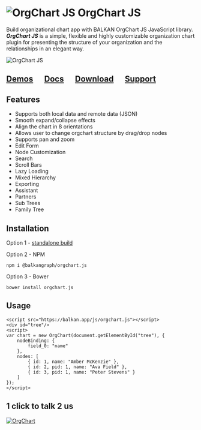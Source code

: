 # ![OrgChart JS](https://balkangraph.com/content/img/icon-orgchart-js.png) OrgChart JS
Build organizational chart app with BALKAN OrgChart JS JavaScript library. ***OrgChart JS*** is a simple, flexible and highly customizable organization chart plugin for presenting the structure of your organization and the relationships in an elegant way.

![OrgChart JS](https://balkan.app/Content/Img/oc.png)

## [Demos](https://balkan.app/OrgChartJS/Demos/BasicUsage)  &nbsp;&nbsp;&nbsp;&nbsp;  [Docs](https://balkan.app/OrgChartJS/Docs/GettingStarted)  &nbsp;&nbsp;&nbsp;&nbsp;  [Download](https://balkan.app/OrgChartJS/Download) &nbsp;&nbsp;&nbsp;&nbsp;  [Support](https://balkan.app/OrgChartJS/Support)

## Features
- Supports both local data and remote data (JSON)
- Smooth expand/collapse effects
- Align the chart in 8 orientations
- Allows user to change orgchart structure by drag/drop nodes
- Supports pan and zoom
- Edit Form
- Node Customization
- Search
- Scroll Bars
- Lazy Loading
- Mixed Hierarchy
- Exporting
- Assistant
- Partners
- Sub Trees
- Family Tree

## Installation
Option 1 - [standalone build](https://balkan.app/OrgChartJS/Docs/GettingStarted)

Option 2 - NPM
```
npm i @balkangraph/orgchart.js
```

Option 3 - Bower
```
bower install orgchart.js
```


## Usage
```
<script src="https://balkan.app/js/orgchart.js"></script>
<div id="tree"/>
<script> 
var chart = new OrgChart(document.getElementById("tree"), {
    nodeBinding: {
        field_0: "name"
    },
    nodes: [
        { id: 1, name: "Amber McKenzie" },
        { id: 2, pid: 1, name: "Ava Field" },
        { id: 3, pid: 1, name: "Peter Stevens" }
    ]
});
</script>
```


## 1 click to talk 2 us

[![OrgChart](https://balkangraph.com/content/img/phone-icon4.png)](https://webcall.me/BALKANGraph)
